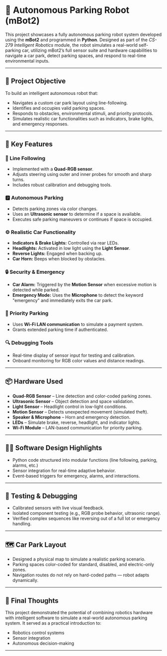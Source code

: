 # 🚗 Autonomous Parking Robot (mBot2)

This project showcases a fully autonomous parking robot system developed using the **mBot2** and programmed in **Python**. Designed as part of the *CS-279 Intelligent Robotics* module, the robot simulates a real-world self-parking car, utilizing mBot2’s full sensor suite and hardware capabilities to navigate a car park, detect parking spaces, and respond to real-time environmental inputs.

---

## 🎯 Project Objective

To build an intelligent autonomous robot that:
- Navigates a custom car park layout using line-following.
- Identifies and occupies valid parking spaces.
- Responds to obstacles, environmental stimuli, and priority protocols.
- Simulates realistic car functionalities such as indicators, brake lights, and emergency responses.

---

## 🧠 Key Features

### 🚗 Line Following
- Implemented with a **Quad-RGB sensor**.
- Adjusts steering using outer and inner probes for smooth and sharp turns.
- Includes robust calibration and debugging tools.

### 🅿️ Autonomous Parking
- Detects parking zones via color changes.
- Uses an **Ultrasonic sensor** to determine if a space is available.
- Executes safe parking maneuvers or continues if space is occupied.

### ⚙️ Realistic Car Functionality
- **Indicators & Brake Lights:** Controlled via rear LEDs.
- **Headlights:** Activated in low light using the **Light Sensor**.
- **Reverse Lights:** Engaged when backing up.
- **Car Horn:** Beeps when blocked by obstacles.

### 🔒 Security & Emergency
- **Car Alarm:** Triggered by the **Motion Sensor** when excessive motion is detected while parked.
- **Emergency Mode:** Uses the **Microphone** to detect the keyword "emergency" and immediately exits the car park.

### 🧾 Priority Parking
- Uses **Wi-Fi LAN communication** to simulate a payment system.
- Grants extended parking time if authenticated.

### 🔍 Debugging Tools
- Real-time display of sensor input for testing and calibration.
- Onboard monitoring for RGB color values and distance readings.

---

## 📦 Hardware Used

- **Quad-RGB Sensor** – Line detection and color-coded parking zones.
- **Ultrasonic Sensor** – Object detection and space validation.
- **Light Sensor** – Headlight control in low-light conditions.
- **Motion Sensor** – Detects unexpected movement (simulated theft).
- **Speaker & Microphone** – Horn and emergency detection.
- **LEDs** – Simulate brake, reverse, headlight, and indicator lights.
- **Wi-Fi Module** – LAN-based communication for priority parking.

---

## 🧑‍💻 Software Design Highlights

- Python code structured into modular functions (line following, parking, alarms, etc.)
- Sensor integration for real-time adaptive behavior.
- Event-based triggers for emergency, alarms, and interactions.

---

## 🧪 Testing & Debugging

- Calibrated sensors with live visual feedback.
- Isolated component testing (e.g., RGB probe behavior, ultrasonic range).
- Verified complex sequences like reversing out of a full lot or emergency handling.

---

## 🗺️ Car Park Layout

- Designed a physical map to simulate a realistic parking scenario.
- Parking spaces color-coded for standard, disabled, and electric-only zones.
- Navigation routes do not rely on hard-coded paths — robot adapts dynamically.

---

## 🏁 Final Thoughts

This project demonstrated the potential of combining robotics hardware with intelligent software to simulate a real-world autonomous parking system. It served as a practical introduction to:
- Robotics control systems
- Sensor integration
- Autonomous decision-making

---

